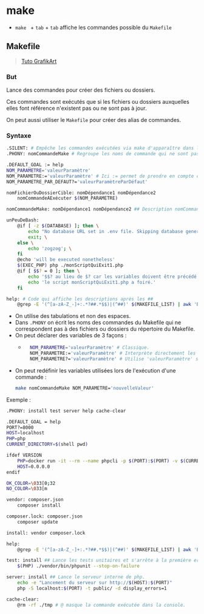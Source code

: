 # make

- `make ` + `tab` + `tab` affiche les commandes possible du `Makefile`

## Makefile

> [Tuto GrafikArt](https://www.youtube.com/watch?v=2VV9FAQWHdw)

### But

Lance des commandes pour créer des fichiers ou dossiers.

Ces commandes sont exécutés que si les fichiers ou dossiers auxquelles elles font référence n'existent pas ou ne sont pas à jour.

On peut aussi utiliser le `Makefile` pour créer des alias de commandes.

### Syntaxe

```bash
.SILENT: # Empêche les commandes exécutées via make d'apparaître dans le terminal.
.PHONY: nomCommandeMake # Regroupe les noms de commande qui ne sont pas en rapport avec un fichier ou un dossier.

.DEFAULT_GOAL := help
NOM_PARAMETRE='valeurParamètre'
NOM_PARAMETRE:='valeurParamètre' # Ici := permet de prendre en compte des sous-variables potentielles de 'valeurParamètre'
NOM_PARAMETRE_PAR_DEFAUT?='valeurParamètreParDéfaut'

nomFichierOuDossierCible: nomDépendance1 nomDépendance2
    nomCommandeAExécuter $(NOM_PARAMETRE)

nomCommandeMake: nomDépendance1 nomDépendance2 ## Description nomCommandeMake affichée par `help`

unPeuDeBash:
	@if [ -z $(DATABASE) ]; then \
		echo "No database URL set in .env file. Skipping database generation."; \
		exit; \
	else \
		echo 'zogzog'; \
	fi
	@echo 'will be executed nonetheless'
    $(EXEC_PHP) php ./monScriptQuiExit1.php
	@if [ $$? = 0 ]; then \
        echo '$$? au lieu de $? car les variables doivent être précédé de $'
		echo 'le script monScriptQuiExit1.php a foiré.'
    fi

help: # Code qui affiche les descriptions après les ##
    @grep -E '(^[a-zA-Z_-]+:.*?##.*$$)|(^##)' $(MAKEFILE_LIST) | awk 'BEGIN {FS = ":.*?## "}; {printf "\033[32m%-30s\033[0m %s\n", $$1, $$2}' | sed -e 's/\[32m##/[33m/' # Le @ permet d'empêcher l'affichage du code de la commande exécutée. Néanmoins la sortie de la commande sera toujours affichée.
```

- On utilise des tabulations et non des espaces.
- Dans `.PHONY` on écrit les noms des commandes du Makefile qui ne correspondent pas à des fichiers ou dossiers du répertoire du Makefile.
- On peut déclarer des variables de 3 façons :
    - ```bash
        NOM_PARAMETRE='valeurParamètre' # Classique.
        NOM_PARAMETRE:='valeurParamètre' # Interprète directement les sous-variables potentielles.
        NOM_PARAMETRE?='valeurParamètre' # Utilise 'valeurParamètre' si NOM_PARAMETRE n'est pas déjà défini.
        ```
- On peut redéfinir les variables utilisées lors de l'exécution d'une commande :
    ```bash
    make nomCommandeMake NOM_PARAMETRE='nouvelleValeur'
    ```

Exemple :

```bash
.PHONY: install test server help cache-clear

.DEFAULT_GOAL = help
PORT?=8000
HOST=localhost
PHP=php
CURRENT_DIRECTORY=$(shell pwd)

ifdef VERSION
    PHP=docker run -it --rm --name phpcli -p $(PORT):$(PORT) -v $(CURRENT_DIR):/cheminVers/nomRépertoireApplicationCôtéConteneurDocker -w /cheminVers/nomRépertoireApplicationCôtéConteneurDocker php:$(VERSION)-cli php
    HOST=0.0.0.0
endif

OK_COLOR=\033[0;32
NO_COLOR=\033[m

vendor: composer.json
    composer install

composer.lock: composer.json
    composer update

install: vendor composer.lock

help:
    @grep -E '(^[a-zA-Z_-]+:.*?##.*$$)|(^##)' $(MAKEFILE_LIST) | awk 'BEGIN {FS = ":.*?## "}; {printf "\033[32m%-30s\033[0m %s\n", $$1, $$2}' | sed -e 's/\[32m##/[33m/'

test: install ## Lance les tests unitaires et s'arrête à la première erreur.
    $(PHP) ./vendor/bin/phpunit --stop-on-failure

server: install ## Lance le serveur interne de php.
    echo -e "Lancement du serveur sur http://$(HOST):$(PORT)"
    php -S localhost:$(PORT) -t public/ -d display_errors=1

cache-clear:
    @rm -rf ./tmp # @ masque la commande exécutée dans la console.
```